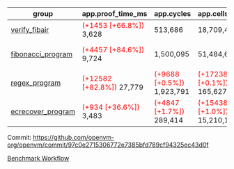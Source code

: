 | group | app.proof_time_ms | app.cycles | app.cells_used | leaf.proof_time_ms | leaf.cycles | leaf.cells_used |
| -- | -- | -- | -- | -- | -- | -- |
| [verify_fibair](https://github.com/openvm-org/openvm/blob/benchmark-results/benchmarks-dispatch/refs/heads/feat/hint-tracker/verify_fibair-97c0e2715306772e7385bfd789cf94325ec43d0f.md) |<span style='color: red'>(+1453 [+66.8%])</span> 3,628 |  513,686 |  18,709,495 |- | - | - |
| [fibonacci_program](https://github.com/openvm-org/openvm/blob/benchmark-results/benchmarks-dispatch/refs/heads/feat/hint-tracker/fibonacci-97c0e2715306772e7385bfd789cf94325ec43d0f.md) |<span style='color: red'>(+4457 [+84.6%])</span> 9,724 |  1,500,095 |  51,484,646 |<span style='color: red'>(+6227 [+88.3%])</span> 13,280 | <span style='color: red'>(+26287 [+1.4%])</span> 1,951,301 | <span style='color: red'>(+156925 [+0.2%])</span> 69,576,542 |
| [regex_program](https://github.com/openvm-org/openvm/blob/benchmark-results/benchmarks-dispatch/refs/heads/feat/hint-tracker/regex-97c0e2715306772e7385bfd789cf94325ec43d0f.md) |<span style='color: red'>(+12582 [+82.8%])</span> 27,779 | <span style='color: red'>(+9688 [+0.5%])</span> 1,923,791 | <span style='color: red'>(+172388 [+0.1%])</span> 165,627,761 |<span style='color: red'>(+19176 [+65.6%])</span> 48,401 | <span style='color: red'>(+66107 [+1.1%])</span> 5,949,257 | <span style='color: red'>(+445430 [+0.2%])</span> 259,338,884 |
| [ecrecover_program](https://github.com/openvm-org/openvm/blob/benchmark-results/benchmarks-dispatch/refs/heads/feat/hint-tracker/ecrecover-97c0e2715306772e7385bfd789cf94325ec43d0f.md) |<span style='color: red'>(+934 [+36.6%])</span> 3,483 | <span style='color: red'>(+4847 [+1.7%])</span> 289,414 | <span style='color: red'>(+154384 [+1.0%])</span> 15,210,107 |<span style='color: red'>(+13970 [+78.4%])</span> 31,794 | <span style='color: red'>(+104215 [+2.5%])</span> 4,261,775 | <span style='color: red'>(+2484111 [+1.3%])</span> 189,213,730 |


Commit: https://github.com/openvm-org/openvm/commit/97c0e2715306772e7385bfd789cf94325ec43d0f

[Benchmark Workflow](https://github.com/openvm-org/openvm/actions/runs/13055417907)

